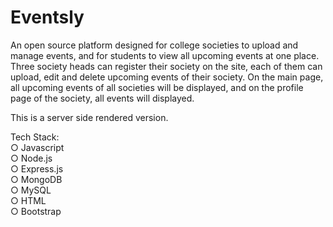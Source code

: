 # Eventsly

An open source platform designed for college societies to upload and manage events, and for students to view all upcoming events at one place. <br>
Three society heads can register their society on the site, each of them can upload, edit and delete upcoming events of their society. On the main page, all upcoming events of all societies will be displayed, and on the profile page of the society, all events will displayed.<br>

This is a server side rendered version.

Tech Stack: <br>
○ Javascript <br>
○ Node.js <br>
○ Express.js <br>
○ MongoDB <br>
○ MySQL <br>
○ HTML <br>
○ Bootstrap <br>
